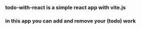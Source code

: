 ### todo-with-react is a simple react app with vite.js
### in this app you can add and remove your (todo) work
